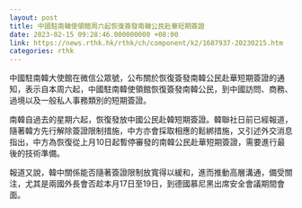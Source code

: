 ```yaml
---
layout: post
title: 中國駐南韓使領館周六起恢復簽發南韓公民赴華短期簽證
date: 2023-02-15 09:28:46.000000000 +08:00
link: https://news.rthk.hk/rthk/ch/component/k2/1687937-20230215.htm
categories: rthk
---
```


中國駐南韓大使館在微信公眾號，公布關於恢復簽發南韓公民赴華短期簽證的通知，表示自本周六起，中國駐南韓使領館恢復簽發南韓公民，到中國訪問、商務、過境以及一般私人事務類別的短期簽證。

南韓自過去的星期六起，恢復發放中國公民赴韓短期簽證。韓聯社日前已經報道，隨著韓方先行解除簽證限制措施，中方亦會採取相應的鬆綁措施，又引述外交消息指出，中方為恢復從上月10日起暫停審發的南韓公民赴華短期簽證，需要進行最後的技術準備。

報道又說，韓中關係能否隨著簽證限制放寬得以緩和，進而推動高層溝通，備受關注，尤其是兩國外長會否趁本月17日至19日，到德國慕尼黑出席安全會議期間會面。
